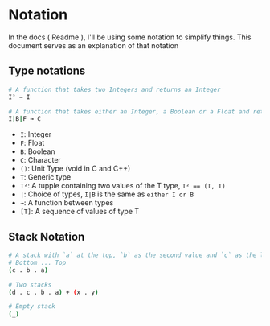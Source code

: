 # Notation

In the docs ( Readme ), I'll be using some notation to simplify things. This document serves as an explanation of that notation


## Type notations

```sh
# A function that takes two Integers and returns an Integer
I² → I

# A function that takes either an Integer, a Boolean or a Float and returns an Character
I|B|F → C
```

* `I`: Integer
* `F`: Float
* `B`: Boolean
* `C`: Character
* `()`: Unit Type (void in C and C++)
* `T`: Generic type
* `T²`: A tupple containing two values of the T type, `T² == (T, T)`
* `|`: Choice of types, `I|B` is the same as `either I or B`
* `→`: A function between types
* `[T]`: A sequence of values of type T

## Stack Notation

```sh
# A stack with `a` at the top, `b` as the second value and `c` as the last one
# Bottom ... Top
(c . b . a)

# Two stacks
(d . c . b . a) + (x . y)

# Empty stack
(_)
```